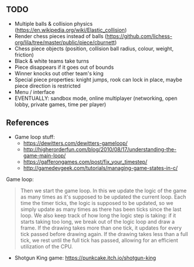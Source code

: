## TODO
* Multiple balls & collision physics (<https://en.wikipedia.org/wiki/Elastic_collision>)
* Render chess pieces instead of balls (<https://github.com/lichess-org/lila/tree/master/public/piece/cburnett>)
* Chess piece objects (position, collision ball radius, colour, weight, friction)
* Black & white teams take turns
* Piece disappears if it goes out of bounds
* Winner knocks out other team's king
* Special piece properties: knight jumps, rook can lock in place, maybe piece direction is restricted
* Menu / interface
* EVENTUALLY: sandbox mode, online multiplayer (networking, open lobby, private games, time per player)

## References
* Game loop stuff:
  - <https://dewitters.com/dewitters-gameloop/>
  - <http://higherorderfun.com/blog/2010/08/17/understanding-the-game-main-loop/>
  - <https://gafferongames.com/post/fix_your_timestep/>
  - <http://gamedevgeek.com/tutorials/managing-game-states-in-c/>

Game loop:

> Then we start the game loop. In this we update the logic of the game as many times as it's supposed to be updated the current loop. Each time the timer ticks, the logic is supposed to be updated, so we simply update as many times as there has been ticks since the last loop. We also keep track of how long the logic step is taking: if it starts taking too long, we break out of the logic loop and draw a frame. If the drawing takes more than one tick, it updates for every tick passed before drawing again. If the drawing takes less than a full tick, we rest until the full tick has passed, allowing for an efficient utilization of the CPU. 
* Shotgun King game: <https://punkcake.itch.io/shotgun-king>
